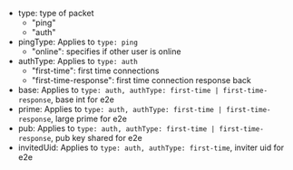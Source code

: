 - type: type of packet
  - "ping"
  - "auth"
- pingType: Applies to `type: ping` 
  - "online": specifies if other user is online
- authType: Applies to `type: auth`
  - "first-time": first time connections
  - "first-time-response": first time connection response back
- base: Applies to `type: auth, authType: first-time | first-time-response`, base int for e2e
- prime: Applies to `type: auth, authType: first-time | first-time-response`, large prime for e2e
- pub: Applies to `type: auth, authType: first-time | first-time-response`, pub key shared for e2e
- invitedUid: Applies to `type: auth, authType: first-time`, inviter uid for e2e